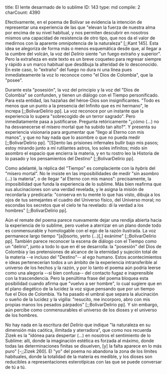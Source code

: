title:          El lente desarmado de lo sublime
ID:             143
type:           md
compile:        2
charCount:      4390


Efectivamente, en el poema de Bolívar se evidencia la intención de representar una experiencia de las que "elevan la fuerza de nuestra alma por encima de su nivel habitual, y nos permiten descubrir en nosotros mismos una capacidad de resistencia de otro tipo, que nos da el valor de medirnos con la aparente omnipotencia de la naturaleza" [;;Kant 145]. Esta idea se alegoriza de forma más o menos esquemática desde que, al llegar a la cumbre del volcán, la voz del *Delirio* siente "un fuego extraño y superior". Pero la extrañeza en este texto es un breve coqueteo para regresar siempre y rápido a un marco habitual que desdibuja la alteridad de lo desconocido. En este caso, lo "extraño" del fuego no dura ni una línea pues inmediateamente la voz lo reconoce como "el Dios de Colombia", que la "posee". 

Durante esta "posesión", la voz del principio y la voz del "Dios de Colombia" se confunden, y tienen un diálogo con el Tiempo personificado. Para esta entidad, las hazañas del héroe-Dios son insignificantes. "Todo es menos que un punto a la presencia del Infinito que es mi hermano", le increpa [;;BolivarDelirio pp].  La voz reconoce por un instante que la experiencia lo supera "sobrecogido de un terror sagrado". Pero inmediatamente pasa a justificarse. Pregunta retóricamente "¿cómo (...) no ha desvanecerse el mísero mortal que ha subido tan alto?". Y presenta su experiencia visionaria para argumentar que "llego al Eterno con mis manos", y que no hay nada que lo asombre o que no pueda medir [;;BolivarDelirio pp]. "[S]iento las prisiones infernales bullir bajo mis pasos; estoy mirando junto a mí rutilantes astros, los soles infinitos; mido sin asombro el espacio que encierra la materia, y en tu rostro leo la Historia de lo pasado y los pensamientos del Destino" [;;BolivarDelirio pp].

Como adelanté, la réplica del "Tiempo" es complaciente con la *hybris* del "mísero mortal". No le insiste en las imposibilidades de medir "sin asombro (...) la materia", o de llegar "al Eterno con mis manos": precisamente, la imposibilidad que funda la experiencia de lo sublime. Más bien reafirma que sus alucinaciones son una verdad revelada, y le asigna la misión de recordarla y predicarla: "conserva en tu mente lo que has visto, dibuja a los ojos de tus semejantes el cuadro del Universo físico, del Universo moral; no escondas los secretos que el cielo te ha revelado: di la verdad a los hombres"  [;;BolivarDelirio pp]. 

Aún el remate del poema parece nuevamente dejar una rendija abierta hacia la experiencia de lo sublime, pero vuelve a aterrizar en un plano donde todo es conmensurable y homologable con el ego de la razón ilustrada. La voz permanece largo tiempo "[a]bsorto, yerto (...)[,] exánime" [;;BolivarDelirio pp]. También parece reconocer la escena de diálogo con el Tiempo como un "delirio", junto a todo lo que en él se desarrolla: la "posesión" del Dios de Colombia y las pretensiones de alcance de la eternidad y sujeción total de la materia --e incluso del "Destino"-- al ego humano. Estos acontecimientos e ideas pertenecerían todos a un ámbito de la experiencia intransferible al universo de los hechos y la razón, y por lo tanto el poema aún podría leerse como una alegoría --si bien confusa-- del contacto fugaz e inaprensible con la trascendencia. Pero la penúltima frase del poema bloquea esta posibilidad cuando afirma que "vuelvo a ser hombre", lo cual sugiere que en el plano diegético de la lucidez la voz sigue pensando que por un tiempo fue el Dios de Colombia. Ya ha pasado el umbral que separa la alucinación o sueño de la lucidez y la vigilia: "resucito, me incorporo, abro con mis propias manos los pesados párpados" [;;BolivarDelirio pp]. Y sin embargo, aún percibe como conmensurables el universo de los dioses y el universo de los hombres. 

No hay nada en la escritura del *Delirio* que indique "la naturaleza en su dimensión más caótica, ilimitada y aterradora", que como nos recuerda Zizek es la "idónea para despertar (...) en nosotros el sentimiento de lo Sublime: allí, donde la imaginación estética es forzada al máximo, donde todas las determinaciones finitas se disuelven, [y] la falta aparece en lo más puro" [-;;Zizek 260]. El "yo" del poema no abandona la zona de los límites habituales, donde la totalidad de la materia es medible, y los dioses son reducibles a representaciones esterotípicas con las que se puede conversar de tú a tú.
